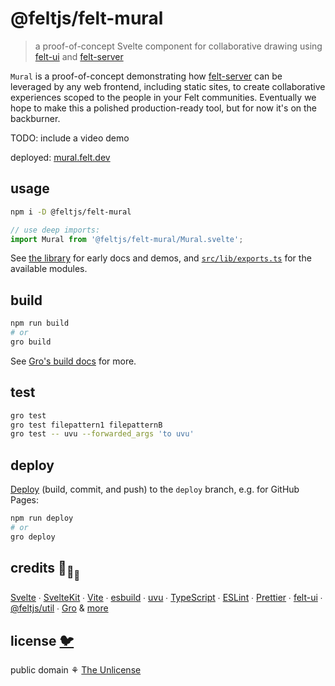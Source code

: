 # @feltjs/felt-mural

> a proof-of-concept Svelte component for collaborative drawing using
> [felt-ui](https://github.com/feltjs/felt-ui) and
> [felt-server](https://github.com/feltjs/felt-server)

`Mural` is a proof-of-concept demonstrating
how [felt-server](https://github.com/feltjs/felt-server)
can be leveraged by any web frontend, including static sites,
to create collaborative experiences scoped to the people in your Felt communities.
Eventually we hope to make this a polished production-ready tool,
but for now it's on the backburner.

TODO: include a video demo

deployed: [mural.felt.dev](https://mural.felt.dev/)

## usage

```bash
npm i -D @feltjs/felt-mural
```

```ts
// use deep imports:
import Mural from '@feltjs/felt-mural/Mural.svelte';
```

See [the library](https://mural.felt.dev/library) for early docs and demos,
and [`src/lib/exports.ts`](src/lib/exports.ts) for the available modules.

## build

```bash
npm run build
# or
gro build
```

See [Gro's build docs](https://github.com/feltjs/gro/blob/main/src/docs/build.md) for more.

## test

```bash
gro test
gro test filepattern1 filepatternB
gro test -- uvu --forwarded_args 'to uvu'
```

## deploy

[Deploy](https://github.com/feltjs/gro/blob/main/src/docs/deploy.md)
(build, commit, and push) to the `deploy` branch, e.g. for GitHub Pages:

```bash
npm run deploy
# or
gro deploy
```

## credits 🐢<sub>🐢</sub><sub><sub>🐢</sub></sub>

[Svelte](https://github.com/sveltejs/svelte) ∙
[SvelteKit](https://github.com/sveltejs/kit) ∙
[Vite](https://github.com/vitejs/vite) ∙
[esbuild](https://github.com/evanw/esbuild) ∙
[uvu](https://github.com/lukeed/uvu) ∙
[TypeScript](https://github.com/microsoft/TypeScript) ∙
[ESLint](https://github.com/eslint/eslint) ∙
[Prettier](https://github.com/prettier/prettier) ∙
[felt-ui](https://github.com/feltjs/felt-ui) ∙
[@feltjs/util](https://github.com/feltjs/util) ∙
[Gro](https://github.com/feltjs/gro)
& [more](package.json)

## license [🐦](https://wikipedia.org/wiki/Free_and_open-source_software)

public domain ⚘ [The Unlicense](license)
